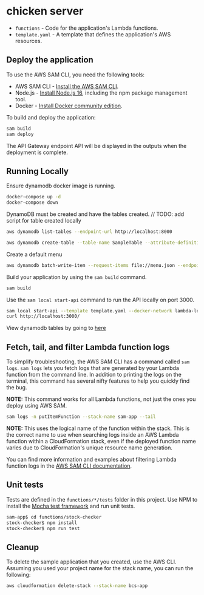 # chicken server

- `functions` - Code for the application's Lambda functions.
- `template.yaml` - A template that defines the application's AWS resources.

## Deploy the application

To use the AWS SAM CLI, you need the following tools:

- AWS SAM CLI - [Install the AWS SAM CLI](https://docs.aws.amazon.com/serverless-application-model/latest/developerguide/serverless-sam-cli-install.html).
- Node.js - [Install Node.js 16](https://nodejs.org/en/), including the npm package management tool.
- Docker - [Install Docker community edition](https://hub.docker.com/search/?type=edition&offering=community).

To build and deploy the application:

```bash
sam build
sam deploy
```

The API Gateway endpoint API will be displayed in the outputs when the deployment is complete.

## Running Locally

Ensure dynamodb docker image is running.

```bash
docker-compose up -d
docker-compose down
```

DynamoDB must be created and have the tables created.
// TODO: add script for table created locally

```bash
aws dynamodb list-tables --endpoint-url http://localhost:8000
```

```bash
aws dynamodb create-table --table-name SampleTable --attribute-definitions 'AttributeName=partitionKey,AttributeType=S' 'AttributeName=sortKey,AttributeType=S' --key-schema 'AttributeName=partitionKey,KeyType=HASH' 'AttributeName=sortKey,KeyType=RANGE' --billing-mode PAY_PER_REQUEST --endpoint-url http://localhost:8000
```

Create a default menu

```bash
aws dynamodb batch-write-item --request-items file://menu.json --endpoint-url http://localhost:8000
```

Build your application by using the `sam build` command.

```bash
sam build
```

Use the `sam local start-api` command to run the API locally on port 3000.

```bash
sam local start-api --template template.yaml --docker-network lambda-local --skip-pull-image -n env.json
curl http://localhost:3000/
```

View dynamodb tables by going to [here](http://localhost:8001/)

## Fetch, tail, and filter Lambda function logs

To simplify troubleshooting, the AWS SAM CLI has a command called `sam logs`. `sam logs` lets you fetch logs that are generated by your Lambda function from the command line. In addition to printing the logs on the terminal, this command has several nifty features to help you quickly find the bug.

**NOTE:** This command works for all Lambda functions, not just the ones you deploy using AWS SAM.

```bash
sam logs -n putItemFunction --stack-name sam-app --tail
```

**NOTE:** This uses the logical name of the function within the stack. This is the correct name to use when searching logs inside an AWS Lambda function within a CloudFormation stack, even if the deployed function name varies due to CloudFormation's unique resource name generation.

You can find more information and examples about filtering Lambda function logs in the [AWS SAM CLI documentation](https://docs.aws.amazon.com/serverless-application-model/latest/developerguide/serverless-sam-cli-logging.html).

## Unit tests

Tests are defined in the `functions/*/tests` folder in this project. Use NPM to install the [Mocha test framework](https://mochajs.org/) and run unit tests.

```bash
sam-app$ cd functions/stock-checker
stock-checker$ npm install
stock-checker$ npm run test
```

## Cleanup

To delete the sample application that you created, use the AWS CLI. Assuming you used your project name for the stack name, you can run the following:

```bash
aws cloudformation delete-stack --stack-name bcs-app
```
